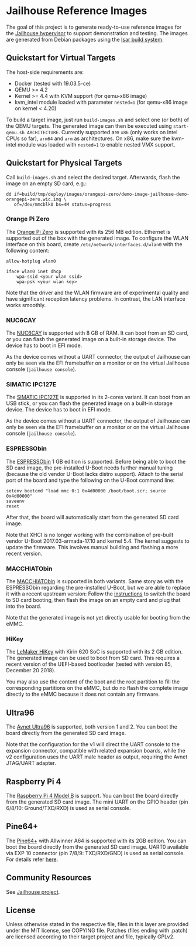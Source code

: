 Jailhouse Reference Images
==========================

The goal of this project is to generate ready-to-use reference images for the
[Jailhouse hypervisor](https://github.com/siemens/jailhouse) to support
demonstration and testing. The images are generated from Debian packages using
the [Isar build system](https://github.com/ilbers/isar).


Quickstart for Virtual Targets
------------------------------

The host-side requirements are:

- Docker (tested with 19.03.5-ce)
- QEMU >= 4.2
- Kernel >= 4.4 with KVM support (for qemu-x86 image)
- kvm_intel module loaded with parameter `nested=1` (for qemu-x86 image on
  kernel < 4.20)

To build a target image, just run `build-images.sh` and select one (or
both) of the QEMU targets. The generated image can then be executed using
`start-qemu.sh ARCHITECTURE`. Currently supported are `x86` (only works on
Intel CPUs so far), `arm64` and `arm` as architectures. On x86, make sure the
kvm-intel module was loaded with `nested=1` to enable nested VMX support.


Quickstart for Physical Targets
-------------------------------

Call `build-images.sh` and select the desired target. Afterwards, flash the
image on an empty SD card, e.g.:

    dd if=build/tmp/deploy/images/orangepi-zero/demo-image-jailhouse-demo-orangepi-zero.wic.img \
       of=/dev/mmcblk0 bs=4M status=progress

### Orange Pi Zero

The [Orange Pi Zero](http://www.orangepi.org/orangepizero) is supported with
its 256 MB edition. Ethernet is supported out of the box with the generated
image. To configure the WLAN interface on this board, create
`/etc/network/interfaces.d/wlan0` with the following content:

    allow-hotplug wlan0

    iface wlan0 inet dhcp
        wpa-ssid <your wlan ssid>
        wpa-psk <your wlan key>

Note that the driver and the WLAN firmware are of experimental quality and have
significant reception latency problems. In contrast, the LAN interface works
smoothly.

### NUC6CAY

The [NUC6CAY](https://www.intel.com/content/www/us/en/products/boards-kits/nuc/mini-pcs/nuc6cays.html)
is supported with 8 GB of RAM. It can boot from an SD card, or you can flash
the generated image on a built-in storage device. The device has to boot in EFI
mode.

As the device comes without a UART connector, the output of Jailhouse can only
be seen via the EFI framebuffer on a monitor or on the virtual Jailhouse
console (`jailhouse console`).

### SIMATIC IPC127E

The [SIMATIC IPC127E](https://new.siemens.com/global/en/products/automation/pc-based/iot-gateways/simatic-ipc127e.html)
is supported in its 2-cores variant. It can boot from an USB stick, or you can
flash the generated image on a built-in storage device. The device has to boot
in EFI mode.

As the device comes without a UART connector, the output of Jailhouse can only
be seen via the EFI framebuffer on a monitor or on the virtual Jailhouse
console (`jailhouse console`).

### ESPRESSObin

The [ESPRESSObin](http://espressobin.net/tech-spec/) 1 GB edition is supported.
Before being able to boot the SD card image, the pre-installed U-Boot needs
further manual tuning (because the old vendor U-Boot lacks distro support).
Attach to the serial port of the board and type the following on the U-Boot
command line:

    setenv bootcmd "load mmc 0:1 0x4d00000 /boot/boot.scr; source 0x4d00000"
    saveenv
    reset

After that, the board will automatically start from the generated SD card
image.

Note that XHCI is no longer working with the combination of pre-built vendor
U-Boot 2017.03-armada-17.10 and kernel 5.4. The kernel suggests to update the
firmware. This involves manual building and flashing a more recent version.

### MACCHIATObin

The [MACCHIATObin](http://macchiatobin.net/compare/) is supported in both
variants. Same story as with the ESPRESSObin regarding the pre-installed
U-Boot, but we are able to replace it with a recent upstream version:
Follow the [instructions](http://wiki.macchiatobin.net/tiki-index.php?page=MACCHIATObin+Interface+list#Boot_Selection)
to switch the board to SD card booting, then flash the image on an empty
card and plug that into the board.

Note that the generated image is not yet directly usable for booting from the
eMMC.

### HiKey

The [LeMaker HiKey](http://www.lemaker.org/product-hikey-specification.html)
with Kirin 620 SoC is supported with its 2 GB edition. The generated image can
be used to boot from SD card. This requires a recent version of the UEFI-based
bootloader (tested with version 85, December 20 2018).

You may also use the content of the boot and the root partition to fill the
corresponding partitions on the eMMC, but do no flash the complete image
directly to the eMMC because it does not contain any firmware.

## Ultra96

The [Avnet Ultra96](https://www.96boards.org/product/ultra96/) is supported,
both version 1 and 2. You can boot the board directly from the generated SD
card image.

Note that the configuration for the v1 will direct the UART console to the
expansion connector, compatible with related expansion boards, while the v2
configuration uses the UART male header as output, requiring the Avnet
JTAG/UART adapter.

## Raspberry Pi 4

The [Raspberry Pi 4 Model B](https://www.raspberrypi.org/products/raspberry-pi-4-model-b/)
is support. You can boot the board directly from the generated SD card image.
The mini UART on the GPIO header (pin 6/8/10: Ground/TXD/RXD) is used as serial
console.

## Pine64+

The [Pine64+](https://www.pine64.org/devices/single-board-computers/pine-a64/)
with Allwinner A64 is supported with its 2GB edition. You can boot the board
directly from the generated SD card image. UART0 available via EXP 10 connector
(pin 7/8/9: TXD/RXD/GND) is used as serial console. For details refer
[here](https://linux-sunxi.org/Pine64#Serial_port_.2F_UART).

Community Resources
-------------------

See [Jailhouse project](https://github.com/siemens/jailhouse).


License
-------

Unless otherwise stated in the respective file, files in this layer are
provided under the MIT license, see COPYING file. Patches (files ending with
.patch) are licensed according to their target project and file, typically
GPLv2.
